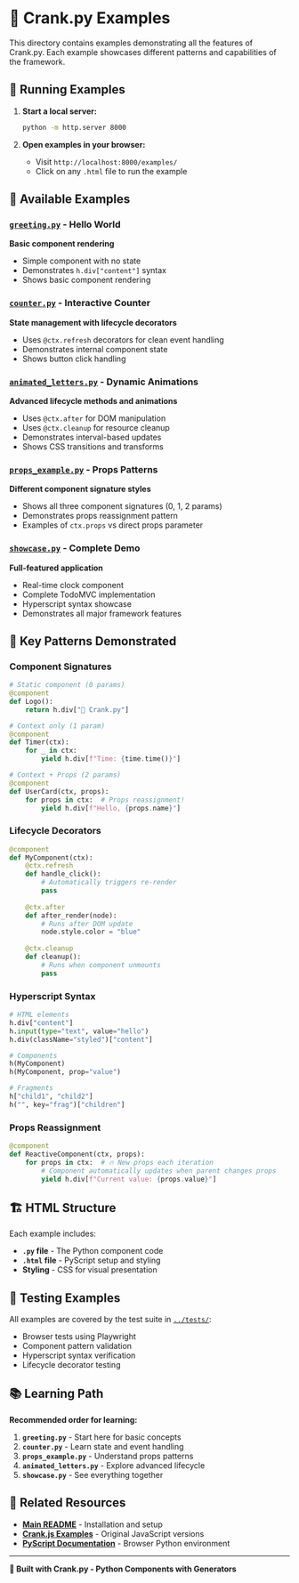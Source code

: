 # 🔧 Crank.py Examples

This directory contains examples demonstrating all the features of Crank.py. Each example showcases different patterns and capabilities of the framework.

## 🏃 Running Examples

1. **Start a local server:**
   ```bash
   python -m http.server 8000
   ```

2. **Open examples in your browser:**
   - Visit `http://localhost:8000/examples/`
   - Click on any `.html` file to run the example

## 📝 Available Examples

### [`greeting.py`](greeting.py) - Hello World
**Basic component rendering**
- Simple component with no state
- Demonstrates `h.div["content"]` syntax
- Shows basic component rendering

### [`counter.py`](counter.py) - Interactive Counter  
**State management with lifecycle decorators**
- Uses `@ctx.refresh` decorators for clean event handling
- Demonstrates internal component state
- Shows button click handling

### [`animated_letters.py`](animated_letters.py) - Dynamic Animations
**Advanced lifecycle methods and animations**
- Uses `@ctx.after` for DOM manipulation
- Uses `@ctx.cleanup` for resource cleanup
- Demonstrates interval-based updates
- Shows CSS transitions and transforms

### [`props_example.py`](props_example.py) - Props Patterns
**Different component signature styles**
- Shows all three component signatures (0, 1, 2 params)
- Demonstrates props reassignment pattern
- Examples of `ctx.props` vs direct props parameter

### [`showcase.py`](showcase.py) - Complete Demo
**Full-featured application**
- Real-time clock component
- Complete TodoMVC implementation
- Hyperscript syntax showcase
- Demonstrates all major framework features

## 🎯 Key Patterns Demonstrated

### Component Signatures
```python
# Static component (0 params)
@component
def Logo():
    return h.div["🔧 Crank.py"]

# Context only (1 param)
@component
def Timer(ctx):
    for _ in ctx:
        yield h.div[f"Time: {time.time()}"]

# Context + Props (2 params)
@component
def UserCard(ctx, props):
    for props in ctx:  # Props reassignment!
        yield h.div[f"Hello, {props.name}"]
```

### Lifecycle Decorators
```python
@component
def MyComponent(ctx):
    @ctx.refresh
    def handle_click():
        # Automatically triggers re-render
        pass
    
    @ctx.after
    def after_render(node):
        # Runs after DOM update
        node.style.color = "blue"
    
    @ctx.cleanup
    def cleanup():
        # Runs when component unmounts
        pass
```

### Hyperscript Syntax
```python
# HTML elements
h.div["content"]
h.input(type="text", value="hello")
h.div(className="styled")["content"]

# Components
h(MyComponent)
h(MyComponent, prop="value")

# Fragments
h["child1", "child2"]
h("", key="frag")["children"]
```

### Props Reassignment
```python
@component
def ReactiveComponent(ctx, props):
    for props in ctx:  # 🔥 New props each iteration
        # Component automatically updates when parent changes props
        yield h.div[f"Current value: {props.value}"]
```

## 🏗️ HTML Structure

Each example includes:
- **`.py` file** - The Python component code
- **`.html` file** - PyScript setup and styling
- **Styling** - CSS for visual presentation

## 🧪 Testing Examples

All examples are covered by the test suite in [`../tests/`](../tests/):
- Browser tests using Playwright
- Component pattern validation
- Hyperscript syntax verification
- Lifecycle decorator testing

## 📚 Learning Path

**Recommended order for learning:**

1. **`greeting.py`** - Start here for basic concepts
2. **`counter.py`** - Learn state and event handling  
3. **`props_example.py`** - Understand props patterns
4. **`animated_letters.py`** - Explore advanced lifecycle
5. **`showcase.py`** - See everything together

## 🔗 Related Resources

- **[Main README](../README.md)** - Installation and setup
- **[Crank.js Examples](https://crank.js.org/guides/examples)** - Original JavaScript versions
- **[PyScript Documentation](https://pyscript.net/)** - Browser Python environment

---

**🔧 Built with Crank.py - Python Components with Generators**